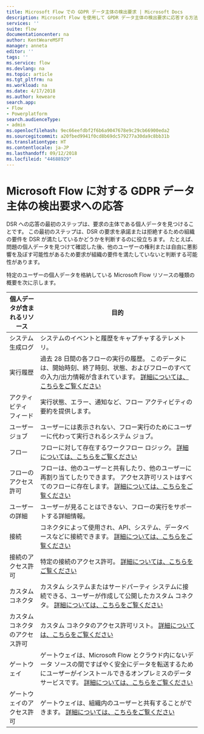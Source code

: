 ```yaml
---
title: Microsoft Flow での GDPR データ主体の検出要求 | Microsoft Docs
description: Microsoft Flow を使用して GPDR データ主体の検出要求に応答する方法を説明します。
services: ''
suite: flow
documentationcenter: na
author: KentWeareMSFT
manager: anneta
editor: ''
tags: ''
ms.service: flow
ms.devlang: na
ms.topic: article
ms.tgt_pltfrm: na
ms.workload: na
ms.date: 4/17/2018
ms.author: keweare
search.app:
- Flow
- Powerplatform
search.audienceType:
- admin
ms.openlocfilehash: 9ec66eefdbf2f6b6a9047678e9c29cb66900eda2
ms.sourcegitcommit: a20fbed9941f0cd8b69dc579277a30da9c8bb31b
ms.translationtype: HT
ms.contentlocale: ja-JP
ms.lasthandoff: 09/12/2018
ms.locfileid: "44688929"
---
```

# <a name="responding-to-gdpr-data-subject-discovery-requests-for-microsoft-flow"></a>Microsoft Flow に対する GDPR データ主体の検出要求への応答

DSR への応答の最初のステップは、要求の主体である個人データを見つけることです。 この最初のステップは、DSR の要求を承諾または拒絶するための組織の要件を DSR が満たしているかどうかを判断するのに役立ちます。 たとえば、問題の個人データを見つけて確認した後、他のユーザーの権利または自由に悪影響を及ぼす可能性があるため要求が組織の要件を満たしていないと判断する可能性があります。

特定のユーザーの個人データを格納している Microsoft Flow リソースの種類の概要を次に示します。

|**個人データが含まれるリソース**|**目的**|
|-----|-----|
|システム生成ログ|システムのイベントと履歴をキャプチャするテレメトリ。|
|実行履歴|過去 28 日間の各フローの実行の履歴。 このデータには、開始時刻、終了時刻、状態、およびフローのすべての入力/出力情報が含まれています。 [詳細については、こちらをご覧ください](https://flow.microsoft.com/blog/download-history-recurrence/)|
|アクティビティ フィード| 実行状態、エラー、通知など、フロー アクティビティの要約を提供します。|
|ユーザー ジョブ|ユーザーには表示されない、フロー実行のためにユーザーに代わって実行されるシステム ジョブ。|
|フロー|フローに対して存在するワークフロー ロジック。 [詳細については、こちらをご覧ください](https://docs.microsoft.com/flow/get-started-logic-flow)|
|フローのアクセス許可|フローは、他のユーザーと共有したり、他のユーザーに再割り当てしたりできます。 アクセス許可リストはすべてのフローに存在します。 [詳細については、こちらをご覧ください](https://docs.microsoft.com/flow/frequently-asked-questions#can-i-share-the-flows-i-create)|
|ユーザーの詳細|ユーザーが見ることはできない、フローの実行をサポートする詳細情報。|
|接続|コネクタによって使用され、API、システム、データベースなどに接続できます。 [詳細については、こちらをご覧ください](https://docs.microsoft.com/flow/add-manage-connections)|
|接続のアクセス許可|特定の接続のアクセス許可。 [詳細については、こちらをご覧ください](https://docs.microsoft.com/flow/add-manage-connections)|
|カスタム コネクタ|カスタム システムまたはサードパーティ システムに接続できる、ユーザーが作成して公開したカスタム コネクタ。 [詳細については、こちらをご覧ください](https://docs.microsoft.com/connectors/custom-connectors/)|
|カスタム コネクタのアクセス許可|カスタム コネクタのアクセス許可リスト。 [詳細については、こちらをご覧ください](https://docs.microsoft.com/connectors/custom-connectors/share)|
|ゲートウェイ|ゲートウェイは、Microsoft Flow とクラウド内にないデータ ソースの間ですばやく安全にデータを転送するためにユーザーがインストールできるオンプレミスのデータ サービスです。 [詳細については、こちらをご覧ください](https://docs.microsoft.com/flow/gateway-manage)|
|ゲートウェイのアクセス許可|ゲートウェイは、組織内のユーザーと共有することができます。 [詳細については、こちらをご覧ください](https://go.microsoft.com/fwlink/?linkid=872249)|
